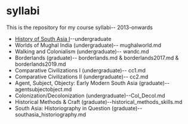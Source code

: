 syllabi
=======

This is the repository for my course syllabi-- 2013-onwards
* [History of South Asia I](SAsyll.md)--undergraduate
* Worlds of Mughal India (undergraduate)-- mughalworld.md
* Walking and Colonialism (undergraduate)-- wandc.md
* Borderlands (graduate)-- borderlands.md & borderlands2017.md & borderlands2019.md
* Comparative Civilizations I (undergraduate)-- cc1.md
* Comparative Civilizations II (undergraduate)-- cc2.md
* Agent, Subject, Objecty: Early Modern South Asia (graduate)-- agentsubjectobject.md
* Colonization/Decolonization (undergraduate)--Col_Decol.md
* Historical Methods & Craft (graduate)--historical_methods_skills.md
* South Asia: Historiography in Question (graduate)--southasia_historiography.md
